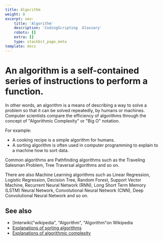 ```yaml
---
title: Algorithm
weight: 0
excerpt: seo:
    title: 'Algorithm'
    description: 'CodingScripting  Glossary'
    robots: []
    extra: []
    type: stackbit_page_meta
template: docs
---
```



# An algorithm is a self-contained series of instructions to perform a function.

In other words, an algorithm is a means of describing a way to solve a problem so that it can be solved repeatedly, by humans or machines. Computer scientists compare the efficiency of algorithms through the concept of "Algorithmic Complexity" or "Big O" notation.

For example:

- A cooking recipe is a simple algorithm for humans.
- A sorting algorithm is often used in computer programming to explain to a machine how to sort data.

Common algorithms are Pathfinding algorithms such as the Traveling Salesman Problem, Tree Traversal algorithms and so on.

There are also Machine Learning algorithms such as Linear Regression, Logistic Regression, Decision Tree, Random Forest, Support Vector Machine, Recurrent Neural Network (RNN), Long Short Term Memory (LSTM) Neural Network, Convolutional Neural Network (CNN), Deep Convolutional Neural Network and so on.

## See also

- [Interwiki("wikipedia", "Algorithm", "Algorithm"on Wikipedia
- [Explanations of sorting algorithms](https://www.toptal.com/developers/sorting-algorithms)
- [Explanations of algorithmic complexity](https://bigocheatsheet.com/)
